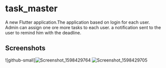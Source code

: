 # task_master

A new Flutter application.The application based on login for each user. Admin can assign one ore more tasks to each user. a notification sent to the user to remind him with the deadline.

## Screenshots
![github-small]![Screenshot_1598429764](https://user-images.githubusercontent.com/12022095/91279383-b1ed3180-e785-11ea-8024-73f67e115ab2.png)
![Screenshot_1598429705](https://user-images.githubusercontent.com/12022095/91279403-b9acd600-e785-11ea-93a6-ec44bd0744db.png)
